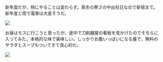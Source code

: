 新年度だが、特にやることは変わらず。真冬の寒さの中出社日なので新宿まで。新年度と雨で電車は大変そうだ。

![](https://photos.apkas.net/medium/202504/20250401-G3000281.webp)

お昼はモスに行こうと思ったが、途中で刀削麺屋の看板を見かけたのでそちらに入ってみた。本格的な味で美味しい。しっかりお腹いっぱいになる量で、無料のサラダとスープもついてきて良心的だ。

![](https://photos.apkas.net/medium/202504/20250401-G3000283.webp)
